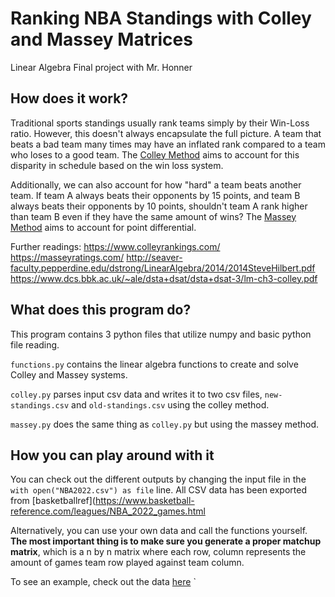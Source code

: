 # Ranking NBA Standings with Colley and Massey Matrices
Linear Algebra Final project with Mr. Honner

## How does it work?

Traditional sports standings usually rank teams simply by their Win-Loss ratio. However, this doesn't always encapsulate the full picture. A team that beats a bad team many times  may have an inflated rank compared to a team who loses to a good team. The [Colley Method](https://www3.nd.edu/~apilking/Math10170/Information/Lectures%202015/Topic8Colley.pdf) aims to account for this disparity in schedule based on the win loss system. 

Additionally, we can also account for how "hard" a team beats another team. If team A always beats their opponents by 15 points, and team B always beats their opponents by 10 points, shouldn't team A rank higher than team B even if they have the same amount of wins? The [Massey Method](https://www3.nd.edu/~apilking/Math10170/Information/Lectures%202015/Topic%209%20Massey%27s%20Method.pdf) aims to account for point differential.

Further readings:
https://www.colleyrankings.com/
https://masseyratings.com/
http://seaver-faculty.pepperdine.edu/dstrong/LinearAlgebra/2014/2014SteveHilbert.pdf
https://www.dcs.bbk.ac.uk/~ale/dsta+dsat/dsta+dsat-3/lm-ch3-colley.pdf


## What does this program do?

This program contains 3 python files that utilize numpy and basic python file reading. 

`functions.py` contains the linear algebra functions to create and solve Colley and Massey systems.

`colley.py` parses input csv data and writes it to two csv files, `new-standings.csv` and `old-standings.csv` using the colley method. 

`massey.py` does the same thing as `colley.py` but using the massey method.

## How you can play around with it

You can check out the different outputs by changing the input file in the `with open("NBA2022.csv") as file` line. All CSV data has been exported from [basketballref](https://www.basketball-reference.com/leagues/NBA_2022_games.html

Alternatively, you can use your own data and call the functions yourself. **The most important thing is to make sure you generate a proper matchup matrix**, which is a n by n matrix where each row, column represents the amount of games team row played against team column. 

To see an example, check out the data [here](https://docs.google.com/spreadsheets/d/1XW7BVppVHFHgkYIFt8ZXMZyTFxi_Zi-haj1cCEbxGEE/edit#gid=1556726268) `
